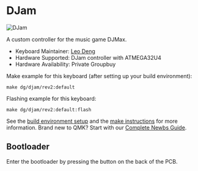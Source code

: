 # DJam

![DJam](https://i.imgur.com/n95Y83h.jpeg)

A custom controller for the music game DJMax.

* Keyboard Maintainer: [Leo Deng](https://github.com/myst729)
* Hardware Supported: DJam controller with ATMEGA32U4
* Hardware Availability: Private Groupbuy

Make example for this keyboard (after setting up your build environment):

    make dg/djam/rev2:default

Flashing example for this keyboard:

    make dg/djam/rev2:default:flash

See the [build environment setup](https://docs.qmk.fm/#/getting_started_build_tools) and the [make instructions](https://docs.qmk.fm/#/getting_started_make_guide) for more information. Brand new to QMK? Start with our [Complete Newbs Guide](https://docs.qmk.fm/#/newbs).

## Bootloader

Enter the bootloader by pressing the button on the back of the PCB.
